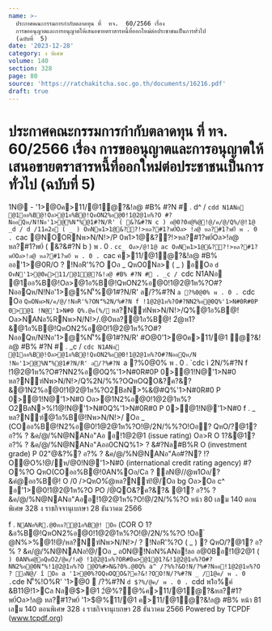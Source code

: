 ```yaml
---
name: >-
  ประกาศคณะกรรมการกำกับตลาดทุน ที่  ทจ.  60/2566 เรื่อง 
  การขออนุญาตและการอนุญาตให้เสนอขายตราสารหนี้ที่ออกใหม่ต่อประชาชนเป็นการทั่วไป
  (ฉบับที่  5)
date: '2023-12-28'
category: ง พิเศษ
volume: 140
section: 328
page: 80
source: 'https://ratchakitcha.soc.go.th/documents/16216.pdf'
draft: true
---
```


# ประกาศคณะกรรมการกำกับตลาดทุน ที่  ทจ.  60/2566 เรื่อง  การขออนุญาตและการอนุญาตให้เสนอขายตราสารหนี้ที่ออกใหม่ต่อประชาชนเป็นการทั่วไป (ฉบับที่  5)

1N@ - '1>@0ค>11/@1ํ@?&!ล@ #B% #?N # . d^ / `cdd N1ANอ @1ออ%B@!Oล>@1อ%B@!QหON2%อ@0!1@2@1ห%?O #?NออQห/N!Nอ'1>@%N'็%@1#?N/R' ( &?&#?N c ) อ@0?0อํ@%@!@/ค/@/Q%/@!1@ _d / d /11ค2อ ( _ ) OหNพ1>1@&??!>หล?#1?พ0์Oล> !ล@ หล?#1?พ0์ พ . 0 . `cac @NOORNพ>N/N!>/P 0พ1>1@&??!>หล?#1?พ0์Oล>!ล@ หล?#1?พ0์ ( &?&#?N b ) พ . 0 . `cc_ Oล>/@!1@ ac OหNพ1>1@&??!>หล?#1?พ0์Oล>!ล@ หล?#1?พ0์ พ . 0 . `cac ค>11/@1ํ@?&!ล@ #B% ออ'1>@0R/O ? !NอR'%?O Oอ _ QหO0Nล> ( _ ) อOอ `d OหN'1>@0ค>11/@1ํ@?&!ล@ #B% #?N # . _c / `cdc N1ANอ @1ออ%B@!Oล>@1อ%B@!QหON2%อ@0!1@2@1ห%?O#?NออQห/N!Nอ'1>@%N'็%@1#?N/R' ล/?%#?N `a ?%0@0% พ . 0 . `cdc Oอ ` QหONพ>N/ค/@/!NอR'%?ON'็%2N/%#?N f !1@2@1ห%?O#?NN2%อ@0Q%'1>N#0R#0P 0>@1 !N@'1>N#0 Q%.@ค(%/ ` หล?Nฑ์Nพ>N/N!>/Q%@1อ%B@! Oล>NANอ%RNพ>N/N!>/.@0หล?@1อ%B@! 2ํ@ห1?&@1อ%B@!QหON2%อ@0!1@2@1ห%?O#?NออQห/N!Nอ'1>@%N'็%@1#?N/R' #O@0'1>@0ค>11/@1 ํ@?&!ล@ #B% #?N # . _c / `cdc N1ANอ @1ออ%B@!Oล>@1อ%B@!QหON2%อ@0!1@2@1ห%?O#?NออQห/N !Nอ'1>@%N'็%@1#?N/R' ล/?%#?N `a ?%0@0% พ . 0 . `cdc ì 2N/%#?N f !1@2@1ห%?O#?NN2%อ@0Q%'1>N#0R#0P 0>@1!N@'1>N#0 หล?Nฑ์Nพ>N/N!>/Q%2N/%%?OQหOQO&?ค?&?&@1N2%อ@0!1@2@1ห%?O2BลN>%&@#Q%'1>N#0R#0 P 0>@1!N@'1>N#0 Oล>@1N2%อ@0!1@2@1ห%?O2BลN>%!1@!N@'1>N#0Q%'1>N#0R#0 P 0>@1!N@'1>N#0 f . _ หล?Nฑ์@1อ%B@!Nพ>N/N!>/ Oอ _ (COออ%B@!N2%อ@0!1@2@1ห%?O!@/2N/%%?O!Oอ? QหO/?@1? อ?% ? &ค/@/%N@NANอ"Aอ อ!1@2@1 (issue rating) Oล>R O 1?&@1? อ?% ? &ค/@/%N@NANอ"Aออ0CNQ%1> ? &#?Nล#B%R O (investment grade) P 02"@&?%? อ?% ? &ค/@/%N@NANอ"Aอ#?N? !?O@O%!@/ห/@0!N@'1>N#0 (international credit rating agency) #?O%?O QหO(COออ%B@!0AN%Oอ/Cล ? ลN@//@พ1Oอ/?&คํ@ออ%B@! O /0 />QหO%ํ@หล?Nฑ์!@/Oอ bg Oล>Oอ c^ อ'1>@0!1@2@1ห%?O PO /@QO&?ค?&?& @1? อ?% ? &ค/@/%N@NANอ"Aออ!1@2@1ห%?O!@/2N/%%?O หน้า 80 เลม 140 ตอนพิเศษ 328 ง ราชกิจจานุเบกษา 28 ธันวาคม 2566

f . ` NANอ%R.@0หล?@1อ%B@! Oอ ` (COR O 1?&อ%B@!QหON2%อ@0!1@2@1ห%?O!@/2N/%%?O !Oอ ํ @N%>%@1!@/หล?Nฑ์Nพ>N/N!>/ ? !NอR'%?O ( _ ) ? QหO/?@1? อ?% ? &ค/@/%N@NANอ!@/Oอ _ อ0N@!NอN%ANอ!ลอ อ@0Bอ!1@2@1 ( ` ) 0AN%คํ@อQหO2/@ค/!ล@ !1@2@1ห%?OR#0พ>@1@1?&!1@2@1ห%?O#?NN2%อ@0N'็%!1@2@1ห%?O @O%#>N&?0%.@0Q% a^ /?%%?&O!N/?%#?Nออ!1@2@1ห%?O ? ลN@/ î Oอ a '1>@0%?OQหOQO&?ค?&!?OO!N/?%#?N _ /1@ค/ พ . 0 . `cde N'็%!O%R' '1>@0  /?%#?N `d $?%/@ค/ พ . 0 . `cdd พ1อ%ค์ &B11@!1>Cล Nล@$>@1 2ํ@%?@%ค>11/@1ํ@?&หล?#1?พ0์Oล>!ล@ หล?#1?พ0์ '1>$@%11/@1 ค>11/@1ํ@?&!ล@ #B% หน้า 81 เลม 140 ตอนพิเศษ 328 ง ราชกิจจานุเบกษา 28 ธันวาคม 2566 Powered by TCPDF (www.tcpdf.org)

